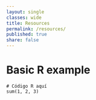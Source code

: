```yaml
---
layout: single
classes: wide
title: Resources
permalink: /resources/
published: true
share: false
---
```

# Basic R example

```{r}
# Código R aquí
sum(1, 2, 3)
```
